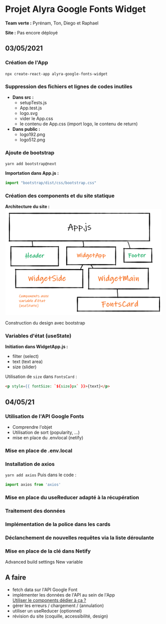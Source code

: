 # Projet Alyra Google Fonts Widget
**Team verte :** Pyrénam, Ton, Diego et Raphael

**Site :** Pas encore déployé  
## 03/05/2021
### Création de l'App
 `npx create-react-app alyra-google-fonts-widget`
### Suppression des fichiers et lignes de codes inutiles  
  -  **Dans src :**
      - setupTests.js
      - App.test.js
      - logo.svg
      - vider le App.css
      - le contenu de App.css (import logo, le contenu de return)
  - **Dans public :**
    - logo192.png
    - logo512.png
 
### Ajoute de bootstrap
`yarn add bootstrap@next`

**Importation dans App.js :** 
```js
import "bootstrap/dist/css/bootstrap.css"
```

### Création des components et du site statique
**Architecture du site :**   
![Site architecture](src/architecture.png)  

Construction du design avec bootstrap

### Variables d'état (useState)
**Initiation dans WidgetApp.js :**
- filter (select)
- text (text area)
- size (slider)
 
Utilisation de `size` dans `FontsCard` : 
```html
<p style={{ fontSize: `${size}px` }}>{text}</p>
```

## 04/05/21
### Utilisation de l'API Google Fonts
- Comprendre l'objet
- Utilisation de sort (popularity, ...)
- mise en place du .envlocal (netify)

### Mise en place de .env.local

### Installation de axios
`yarn add axios`
Puis dans le code :  
```js
import axios from 'axios'
```

### Mise en place du useReducer adapté à la récupération 

### Traitement des données 

### Implémentation de la police dans les cards

### Déclanchement de nouvelles requêtes via la liste déroulante

### Mise en place de la clé dans Netify
Advanced build settings
New variable




## A faire
- fetch data sur l'API Google Font
- implémenter les données de l'API au sein de l'App  
[Utiliser le components dédier à ça ?](https://github.com/jakewtaylor/react-google-font-loader)
- gérer les erreurs / chargement / (annulation)
- utiliser un useReducer (optionnel)
- révision du site (coquille, accessibilité, design)